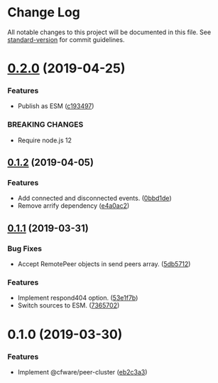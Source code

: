 # Change Log

All notable changes to this project will be documented in this file. See [standard-version](https://github.com/conventional-changelog/standard-version) for commit guidelines.

# [0.2.0](https://github.com/cfware/peer-cluster/compare/v0.1.2...v0.2.0) (2019-04-25)


### Features

* Publish as ESM ([c193497](https://github.com/cfware/peer-cluster/commit/c193497))


### BREAKING CHANGES

* Require node.js 12



## [0.1.2](https://github.com/cfware/peer-cluster/compare/v0.1.1...v0.1.2) (2019-04-05)


### Features

* Add connected and disconnected events. ([0bbd1de](https://github.com/cfware/peer-cluster/commit/0bbd1de))
* Remove arrify dependency ([e4a0ac2](https://github.com/cfware/peer-cluster/commit/e4a0ac2))



## [0.1.1](https://github.com/cfware/peer-cluster/compare/v0.1.0...v0.1.1) (2019-03-31)


### Bug Fixes

* Accept RemotePeer objects in send peers array. ([5db5712](https://github.com/cfware/peer-cluster/commit/5db5712))


### Features

* Implement respond404 option. ([53e1f7b](https://github.com/cfware/peer-cluster/commit/53e1f7b))
* Switch sources to ESM. ([7365702](https://github.com/cfware/peer-cluster/commit/7365702))



# 0.1.0 (2019-03-30)


### Features

* Implement @cfware/peer-cluster ([eb2c3a3](https://github.com/cfware/peer-cluster/commit/eb2c3a3))

